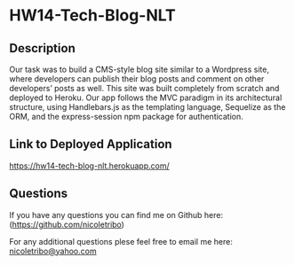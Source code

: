 # HW14-Tech-Blog-NLT

## Description

Our task was to build a CMS-style blog site similar to a Wordpress site, where developers can publish their blog posts and comment on other developers’ posts as well. This site was built completely from scratch and deployed to Heroku. Our app follows the MVC paradigm in its architectural structure, using Handlebars.js as the templating language, Sequelize as the ORM, and the express-session npm package for authentication.


## Link to Deployed Application

https://hw14-tech-blog-nlt.herokuapp.com/

## Questions

  If you have any questions you can find me on Github here: (https://github.com/nicoletribo)
  
  For any additional questions plese feel free to email me here: nicoletribo@yahoo.com

